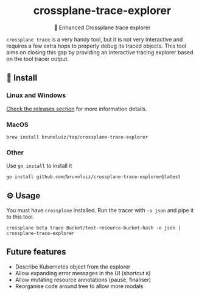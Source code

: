 <h1 align="center">
  crossplane-trace-explorer
</h1>

<p align="center">
  🧰 Enhanced Crossplane trace explorer
</p>

`crossplane trace` is a very handy tool, but it is not very interactive and requires a few extra
hops to properly debug its traced objects. This tool aims on closing this gap by providing
an interactive tracing explorer based on the tool tracer output.

## 📀 Install

### Linux and Windows

[Check the releases section](https://github.com/brunoluiz/crossplane-trace-explorer/releases) for more information details.

### MacOS

```
brew install brunoluiz/tap/crossplane-trace-explorer
```

### Other

Use `go install` to install it

```
go install github.com/brunoluiz/crossplane-trace-explorer@latest
```

## ⚙️ Usage

You must have `crossplane` installed. Run the tracer with `-o json` and pipe it to this tool.

```
crossplane beta trace Bucket/test-resource-bucket-hash -o json | crossplane-trace-explorer
```

## Future features

- Describe Kubernetes object from the explorer
- Allow expanding error messages in the UI (shortcut `K`)
- Allow mutating resource annotations (pause, finaliser)
- Reorganise code around tree to allow more modals
